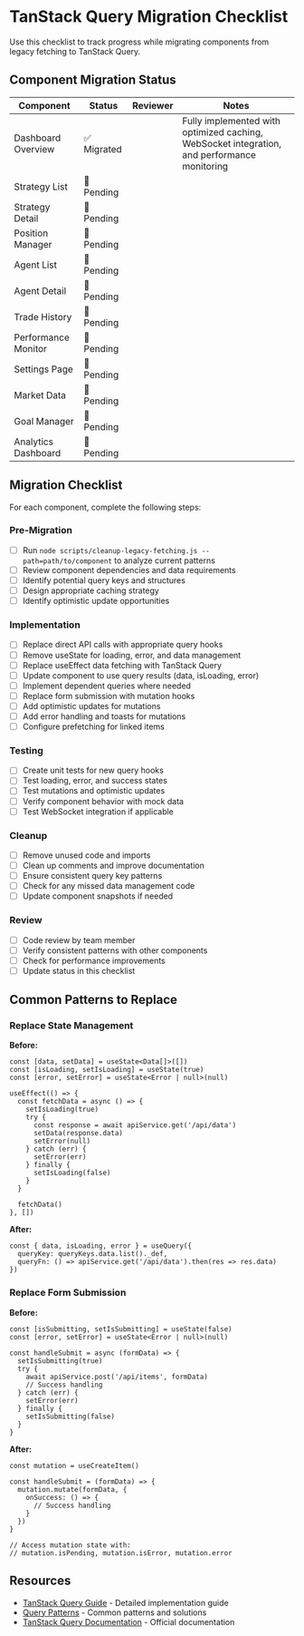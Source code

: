 # TanStack Query Migration Checklist

Use this checklist to track progress while migrating components from legacy fetching to TanStack Query.

## Component Migration Status

| Component | Status | Reviewer | Notes |
|-----------|--------|----------|-------|
| Dashboard Overview | ✅ Migrated | | Fully implemented with optimized caching, WebSocket integration, and performance monitoring |
| Strategy List | 🔲 Pending | | |
| Strategy Detail | 🔲 Pending | | |
| Position Manager | 🔲 Pending | | |
| Agent List | 🔲 Pending | | |
| Agent Detail | 🔲 Pending | | |
| Trade History | 🔲 Pending | | |
| Performance Monitor | 🔲 Pending | | |
| Settings Page | 🔲 Pending | | |
| Market Data | 🔲 Pending | | |
| Goal Manager | 🔲 Pending | | |
| Analytics Dashboard | 🔲 Pending | | |

## Migration Checklist

For each component, complete the following steps:

### Pre-Migration
- [ ] Run `node scripts/cleanup-legacy-fetching.js --path=path/to/component` to analyze current patterns
- [ ] Review component dependencies and data requirements
- [ ] Identify potential query keys and structures
- [ ] Design appropriate caching strategy
- [ ] Identify optimistic update opportunities

### Implementation
- [ ] Replace direct API calls with appropriate query hooks
- [ ] Remove useState for loading, error, and data management
- [ ] Replace useEffect data fetching with TanStack Query
- [ ] Update component to use query results (data, isLoading, error)
- [ ] Implement dependent queries where needed
- [ ] Replace form submission with mutation hooks
- [ ] Add optimistic updates for mutations
- [ ] Add error handling and toasts for mutations
- [ ] Configure prefetching for linked items

### Testing
- [ ] Create unit tests for new query hooks
- [ ] Test loading, error, and success states
- [ ] Test mutations and optimistic updates
- [ ] Verify component behavior with mock data
- [ ] Test WebSocket integration if applicable

### Cleanup
- [ ] Remove unused code and imports
- [ ] Clean up comments and improve documentation
- [ ] Ensure consistent query key patterns
- [ ] Check for any missed data management code
- [ ] Update component snapshots if needed

### Review
- [ ] Code review by team member
- [ ] Verify consistent patterns with other components
- [ ] Check for performance improvements
- [ ] Update status in this checklist

## Common Patterns to Replace

### Replace State Management

**Before:**
```tsx
const [data, setData] = useState<Data[]>([])
const [isLoading, setIsLoading] = useState(true)
const [error, setError] = useState<Error | null>(null)

useEffect(() => {
  const fetchData = async () => {
    setIsLoading(true)
    try {
      const response = await apiService.get('/api/data')
      setData(response.data)
      setError(null)
    } catch (err) {
      setError(err)
    } finally {
      setIsLoading(false)
    }
  }
  
  fetchData()
}, [])
```

**After:**
```tsx
const { data, isLoading, error } = useQuery({
  queryKey: queryKeys.data.list()._def,
  queryFn: () => apiService.get('/api/data').then(res => res.data)
})
```

### Replace Form Submission

**Before:**
```tsx
const [isSubmitting, setIsSubmitting] = useState(false)
const [error, setError] = useState<Error | null>(null)

const handleSubmit = async (formData) => {
  setIsSubmitting(true)
  try {
    await apiService.post('/api/items', formData)
    // Success handling
  } catch (err) {
    setError(err)
  } finally {
    setIsSubmitting(false)
  }
}
```

**After:**
```tsx
const mutation = useCreateItem()

const handleSubmit = (formData) => {
  mutation.mutate(formData, {
    onSuccess: () => {
      // Success handling
    }
  })
}

// Access mutation state with:
// mutation.isPending, mutation.isError, mutation.error
```

## Resources

- [TanStack Query Guide](./tanstack-query-guide.md) - Detailed implementation guide
- [Query Patterns](./query-patterns.md) - Common patterns and solutions
- [TanStack Query Documentation](https://tanstack.com/query/latest/docs/react/overview) - Official documentation
